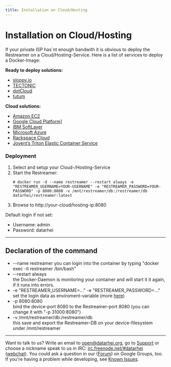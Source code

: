 ```yaml
---
title: Installation on Cloud/Hosting
---
```


# Installation on Cloud/Hosting

If your private ISP has´nt enough bandwith it is obvious to deploy the Restreamer on a Cloud/Hosting-Service. Here is a list of services to deploy a Docker-Image:

**Ready to deploy solutions:**

* <a target= "_blank" href="http://sloppy.io/">sloppy.io</a>
* <a target= "_blank" href="https://tectonic.com/">TECTONIC</a>
* <a target= "_blank" href="https://www.dotcloud.com/">dotCloud</a>
* <a target= "_blank" href="https://www.tutum.co/">tutum</a>

**Cloud solutions:**

* <a target= "_blank" href="https://docs.docker.com/engine/installation/amazon/">Amazon EC2</a>
* <a target= "_blank" href="https://docs.docker.com/engine/installation/google/">Google Cloud Platform]</a>
* <a target= "_blank" href="https://docs.docker.com/engine/installation/softlayer/">IBM SoftLayer</a>
* <a target= "_blank" href="https://docs.docker.com/engine/installation/azure/">Microsoft Azure</a>
* <a target= "_blank" href="https://docs.docker.com/engine/installation/rackspace/">Rackspace Cloud</a>
* <a target= "_blank" href="https://docs.docker.com/engine/installation/joyent/">Joyent’s Triton Elastic Container Service</a>

### Deployment

1. Select and setup your Cloud-/Hosting-Service
2. Start the Restreamer:    
   ```
   # docker run -d --name restreamer --restart always -e "RESTREAMER_USERNAME=YOUR-USERNAME" -e "RESTREAMER_PASSWORD=YOUR-PASSWORD" -p 8080:8080 -v /mnt/restreamer/db:/restreamer/db datarhei/restreamer:latest
   ```
3. Browse to http://your-cloud/hosting-ip:8080

Default login if not set:

* Username: admin
* Password: datarhei

---

## Declaration of the command

* --name restreamer
  you can login into the container by typing "docker exec -it restreamer /bin/bash"
* --restart always   
  the Docker-Daemon is monitoring your container and will start it it again, if it runs into errors. 
* -e "RESTREAMER_USERNAME=..." -e "RESTREAMER_PASSWORD=..."   
  set the login data as enviroment-variable (more [here](references-environment-vars.html#login-security))
* -p 8080:8080   
  bind the device-port 8080 to the Restreamer-port 8080 (you can change it with "-p 31000:8080")
* -v /mnt/restreamer/db:/restreamer/db   
  this save and export the Restreamer-DB on your device-filesystem under /mnt/restreamer

---
Want to talk to us? Write an email to <a href="mailto:open@datarhei.org?subject=Datarhei/Restreamer">open@datarhei.org</a>, go to [Support](../support.html) or choose a nickname speak to us in IRC: <a href="irc://irc.freenode.net#datarhei">irc.freenode.net/#datarhei</a> (<a target= "_blank" href="https://webchat.freenode.net/?channels=datarhei">webchat</a>). You could ask a question in our (<a target= "_blank" href="https://groups.google.com/forum/#!forum/datarhei">Forum</a>) on Google Groups, too. If you're having a problem while developing, see <a target= "_blank" href="https://github.com/datarhei/restreamer/issues">Known Issues</a>.